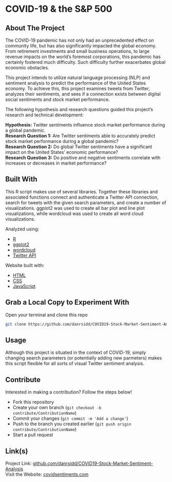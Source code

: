 # COVID-19 & the S&P 500

## About The Project

The COVID-19 pandemic has not only had an unprecedented effect on community life, but has also significantly impacted the global economy. From retirement investments and small business operations, to large revenue impacts on the world’s foremost corporations, this pandemic has certainly fostered much difficulty. Such difficulty further exacerbates global economic obstacles.

This project intends to utilize natural language processing (NLP) and sentiment analysis to predict the performance of the United States economy. To achieve this, this project examines tweets from Twitter, analyzes their sentiments, and sees if a connection exists between digital social sentiments and stock market performance.

The following hypothesis and research questions guided this project’s research and technical development:

**Hypothesis:** Twitter sentiments influence stock market performance during a global pandemic.  
**Research Question 1:** Are Twitter sentiments able to accurately predict stock market performance during a global pandemic?  
**Research Question 2:** Do global Twitter sentiments have a significant impact on the United States’ economic performance?  
**Research Question 3:** Do positive and negative sentiments correlate with increases or decreases in market performance?

## Built With

This R script makes use of several libraries. Together these libraries and associated functions connect and authenticate a Twitter API connection, search for tweets with the given search parameters, and create a number of visualizations. ggplot2 was used to create all bar plot and line plot visualizations, while wordcloud was used to create all word cloud visualizations.

Analyzed using:

* [R](https://www.r-project.org)
* [ggplot2](https://ggplot2.tidyverse.org)
* [wordcloud](https://cran.r-project.org/web/packages/wordcloud/wordcloud.pdf)
* [Twitter API](https://developer.twitter.com/en/docs)

Website built with:

* [HTML](https://www.w3schools.com/html/)
* [CSS](https://www.w3schools.com/css/)
* [JavaScript](https://www.javascript.com)

## Grab a Local Copy to Experiment With

Open your terminal and clone this repo
   ```sh
   git clone https://github.com/danrsidd/COVID19-Stock-Market-Sentiment-Analysis.git
   ```

## Usage

Although this project is situated in the context of COVID-19, simply changing search parameters (or potentially adding new parmeters) makes this script flexible for all sorts of visual Twitter sentiment analysis.

## Contribute

Interested in making a contribution? Follow the steps below!

- Fork this repository
- Create your own branch (`git checkout -b contribute/ContributionName`)
- Commit your changes (`git commit -m 'Add a change'`)
- Push to the branch you created earlier (`git push origin contribute/ContributionName`)
- Start a pull request

## Link(s)

Project Link: [github.com/danrsidd/COVID19-Stock-Market-Sentiment-Analysis](https://github.com/danrsidd/COVID19-Stock-Market-Sentiment-Analysis)\
Visit the Website: [covidsentiments.com](https://covidsentiments.com)
